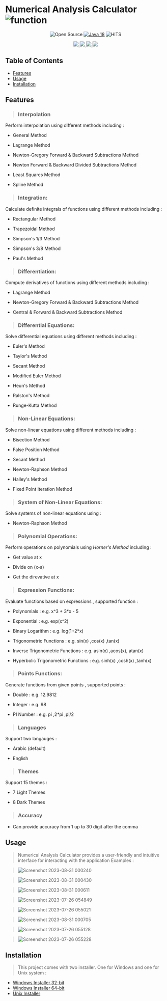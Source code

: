 # Numerical Analysis Calculator  ![function](https://github.com/Abdalrahman-Alhamod/Numeric-Calc/assets/137921143/972b0760-690b-41b7-acd6-b4cb9ed9a317)

<div align=center>
       
![Open Source](https://img.shields.io/badge/Open%20Source-%E2%9D%A4-red?style=flat) [![Java 18](https://img.shields.io/badge/Java-18-red.svg)](https://www.java.com)
![HITS](https://hits.seeyoufarm.com/api/count/incr/badge.svg?url=https%3A%2F%2Fgithub.com%2FAbdalrahman-Alhamod%2FNumeric-Calc&count_bg=%2379C83D&title_bg=%23555555&icon=&icon_color=%23E7E7E7&title=PAGE+VIEWS&edge_flat=false)
       

   <a href="https://github.com/Abdalrahman-Alhamod/Numeric-Calc/releases/latest">
     <img src="https://img.shields.io/badge/NAS-v3.1.0-green?style=flat"/> 
   </a>
  <a href="https://github.com/Abdalrahman-Alhamod/Numeric-Calc/network/members">
    <img src="https://img.shields.io/github/forks/Abdalrahman-Alhamod/Numeric-Calc"/> 
  </a>  
  <a href="https://github.com/Abdalrahman-Alhamod/Numeric-Calc/stargazers">
    <img src="https://img.shields.io/github/stars/Abdalrahman-Alhamod/Numeric-Calc"/> 
  </a>
    <a href="https://github.com/Abdalrahman-Alhamod/Numeric-Calc/blob/master/LICENSE">
    <img src="https://img.shields.io/github/license/Abdalrahman-Alhamod/Numeric-Calc"/> 
  </a>

       
</div>

## Table of Contents
- [Features](#features)
- [Usage](#usage)
- [Installation](#installation)

## Features

> ### **Interpolation**
 Perform interpolation using different methods including :

- General Method

- Lagrange Method

- Newton-Gregory Forward & Backward Subtractions Method

- Newton Forward & Backward Divided Subtractions Method

- Least Squares Method

- Spline Method


> ### **Integration**:
Calculate definite integrals of functions using different methods including :

- Rectangular Method

- Trapezoidal Method

- Simpson's 1/3 Method

- Simpson's 3/8 Method

- Paul's Method

> ### **Differentiation**: 
Compute derivatives of functions using different methods including :

- Lagrange Method

- Newton-Gregory Forward & Backward Subtractions Method

- Central & Forward & Backward Subtractions Method

> ### **Differential Equations**: 
Solve differential  equations using different methods including :

- Euler's Method

- Taylor's Method

- Secant Method

- Modified Euler Method

- Heun's Method

- Ralston's Method

- Runge-Kutta Method

> ### **Non-Linear Equations**: 
Solve non-linear equations using different methods including :

- Bisection Method

- False Position Method

- Secant Method

- Newton-Raphson Method

- Halley's Method

- Fixed Point Iteration Method

> ### **System of Non-Linear Equations**: 
Solve systems of non-linear equations using :

- Newton-Raphson Method

> ### **Polynomial Operations**: 
Perform operations on polynomials using _Horner's Method_  including :

- Get value at x

- Divide on (x-a)

- Get the direvative at x

> ### **Expression Functions**:
Evaluate functions based on expressions , supported function :

- Polynomials : e.g. x^3 + 3*x - 5

- Exponential : e.g. exp(x^2)

- Binary Logarithm : e.g. log(1+2*x)

- Trigonometric Functions : e.g. sin(x) ,cos(x) ,tan(x)

- Inverse Trigonometric Functions : e.g. asin(x) ,acos(x), atan(x)

- Hyperbolic Trigonometric Functions : e.g. sinh(x) ,cosh(x) ,tanh(x)

> ### **Points Functions**:
 Generate functions from given points , supported points :
 
- Double : e.g. 12.9812
 
- Integer : e.g. 98

- PI Number : e.g. pi ,2*pi ,pi/2

> ### **Languages**
Support two langauges :

- Arabic (default)
 
- English

> ### **Themes**
Support 15 themes :

- 7 Light Themes
  
- 8 Dark Themes
  
> ### **Accuracy**

- Can provide accuracy from 1 up to 30 digit after the comma

## Usage
> Numerical Analysis Calculator provides a user-friendly and intuitive interface for interacting with the application Examples :

> ![Screenshot 2023-08-31 000240](https://github.com/Abdalrahman-Alhamod/Numeric-Calc/assets/137921143/f744216a-8b18-438d-9617-91e30203d2c3)

> ![Screenshot 2023-08-31 000430](https://github.com/Abdalrahman-Alhamod/Numeric-Calc/assets/137921143/9e125062-6798-49de-ad4d-790a362ba74c)

> ![Screenshot 2023-08-31 000611](https://github.com/Abdalrahman-Alhamod/Numeric-Calc/assets/137921143/9ac63eca-3179-4a69-a8e7-c1efd5a1f6b0)

> ![Screenshot 2023-07-26 054849](https://github.com/Abdalrahman-Alhamod/Numeric-Calc/assets/137921143/3fa1a77a-f696-4b84-a125-5de038b3999d)

> ![Screenshot 2023-07-26 055021](https://github.com/Abdalrahman-Alhamod/Numeric-Calc/assets/137921143/0374db70-14b9-4148-bd76-61649d93fd1f)

> ![Screenshot 2023-08-31 000705](https://github.com/Abdalrahman-Alhamod/Numeric-Calc/assets/137921143/472ac070-c5a9-4e24-9dcd-bc8eb23f5bb2)

> ![Screenshot 2023-07-26 055128](https://github.com/Abdalrahman-Alhamod/Numeric-Calc/assets/137921143/55b4eaf8-33dc-45c7-9a82-cdcfb76f08bc)

> ![Screenshot 2023-07-26 055228](https://github.com/Abdalrahman-Alhamod/Numeric-Calc/assets/137921143/4be42e0c-73e3-4a92-9d21-1880053099b7)

## Installation
> This project comes with two installer. One for Windows and one for Unix system :

- [Windows Installer 32-bit](https://github.com/Abdalrahman-Alhamod/Numeric-Calc/releases/download/v3.1.0/Numerical_Analysis_Calculator_Windows_Installer_32-bit.exe)
- [Windows Installer 64-bit](https://github.com/Abdalrahman-Alhamod/Numeric-Calc/releases/download/v3.1.0/Numerical_Analysis_Calculator_Windows_Installer_64-bit.exe)
- [Unix Installer](https://github.com/Abdalrahman-Alhamod/Numeric-Calc/releases/download/3.0.0/Numerical_Analysis_Calculator_Unix_Installer.sh)

